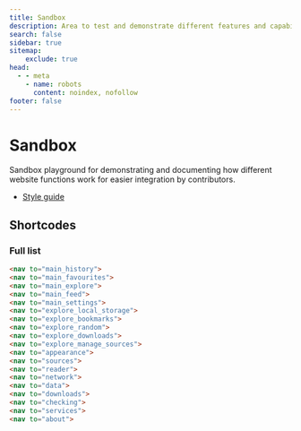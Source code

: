 ```yaml
---
title: Sandbox
description: Area to test and demonstrate different features and capabilities.
search: false
sidebar: true
sitemap: 
    exclude: true
head:
  - - meta
    - name: robots
      content: noindex, nofollow
footer: false
---
```


# Sandbox
Sandbox playground for demonstrating and documenting how different website functions work for easier integration by contributors.

- [Style guide](/sandbox/style-guide/)

## Shortcodes

### Full list

```html
<nav to="main_history">
<nav to="main_favourites">
<nav to="main_explore">
<nav to="main_feed">
<nav to="main_settings">
<nav to="explore_local_storage">
<nav to="explore_bookmarks">
<nav to="explore_random">
<nav to="explore_downloads">
<nav to="explore_manage_sources">
<nav to="appearance">
<nav to="sources">
<nav to="reader">
<nav to="network">
<nav to="data">
<nav to="downloads">
<nav to="checking">
<nav to="services">
<nav to="about">
```
- <nav to="main_history">
- <nav to="main_favourites">
- <nav to="main_explore">
- <nav to="main_feed">
- <nav to="main_settings">
- <nav to="explore_local_storage">
- <nav to="explore_bookmarks">
- <nav to="explore_random">
- <nav to="explore_downloads">
- <nav to="explore_manage_sources">
- <nav to="appearance">
- <nav to="sources">
- <nav to="reader">
- <nav to="network">
- <nav to="data">
- <nav to="downloads">
- <nav to="checking">
- <nav to="services">
- <nav to="about">

<style scoped>
#full-list + div + ul {
	padding-left: unset;
	list-style: none;
}
</style>
